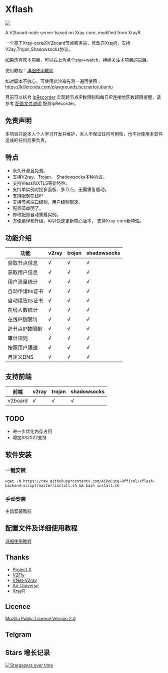 # Xflash

[![](https://img.shields.io/badge/TgChat-%E4%BA%A4%E6%B5%81%E7%BE%A4-blue)](https://t.me/YuzukiProjects)

A V2board node server based on Xray-core, modified from XrayR

一个基于Xray-core的V2board节点服务端，修改自XrayR，支持V2ay,Trojan,Shadowsocks协议。

如果您喜欢本项目，可以右上角点个star+watch，持续关注本项目的进展。

使用教程：[详细使用教程](https://yuzuki-1.gitbook.io/xflash-doc/)

如对脚本不放心，可使用此沙箱先测一遍再使用：https://killercoda.com/playgrounds/scenario/ubuntu

目前可以结合 [IpRecorder](https://github.com/AikoCute-Offical/IpRecorder) 实现跨节点IP数限制和每日IP连接地区数超限提醒，请参考 [配置文件说明](https://yuzuki-1.gitbook.io/xflash-doc/xflash-pei-zhi-wen-jian-shuo-ming/config#wai-bu-ji-lu-qi-pei-zhi) 配置IpRecorder。

## 免责声明

本项目只是本人个人学习开发并维护，本人不保证任何可用性，也不对使用本软件造成的任何后果负责。

## 特点

* 永久开源且免费。
* 支持V2ray，Trojan， Shadowsocks多种协议。
* 支持Vless和XTLS等新特性。
* 支持单实例对接多面板、多节点，无需重复启动。
* 支持限制在线IP
* 支持节点端口级别、用户级别限速。
* 配置简单明了。
* 修改配置自动重启实例。
* 方便编译和升级，可以快速更新核心版本， 支持Xray-core新特性。

## 功能介绍

| 功能            | v2ray | trojan | shadowsocks |
| --------------- | ----- | ------ | ----------- |
| 获取节点信息    | √     | √      | √           |
| 获取用户信息    | √     | √      | √           |
| 用户流量统计    | √     | √      | √           |
| 自动申请tls证书 | √     | √      | √           |
| 自动续签tls证书 | √     | √      | √           |
| 在线人数统计    | √     | √      | √           |
| 在线IP数限制    | √     | √      | √           |
| 跨节点IP数限制   | √    | √     | √          |
| 审计规则        | √     | √      | √           |
| 按照用户限速    | √     | √      | √           |
| 自定义DNS       | √     | √      | √           |

## 支持前端

| 前端                                                   | v2ray | trojan | shadowsocks                    |
| ------------------------------------------------------ | ----- | ------ | ------------------------------ |
| v2board                                                | √     | √      | √                              |

## TODO

* 进一步优化内存占用
* 增加SS2022支持

## 软件安装

### 一键安装

```
wget -N https://raw.githubusercontents.com/AikoCute-Offical/xflash-backend-script/master/install.sh && bash install.sh
```

### 手动安装

[手动安装教程](https://crackair.gitbook.io/xrayr-project/xrayr-xia-zai-he-an-zhuang/install/manual)

## 配置文件及详细使用教程

[详细使用教程](https://crackair.gitbook.io/xrayr-project/)

## Thanks

* [Project X](https://github.com/XTLS/)
* [V2Fly](https://github.com/v2fly)
* [VNet-V2ray](https://github.com/ProxyPanel/VNet-V2ray)
* [Air-Universe](https://github.com/crossfw/Air-Universe)
* [XrayR](https://github.com/Misaka-blog/XrayR)

## Licence

[Mozilla Public License Version 2.0](https://github.com/XrayR-project/XrayR/blob/master/LICENSE)

## Telgram


## Stars 增长记录

[![Stargazers over time](https://starchart.cc/AikoCute-Offical/xflash-backend.svg)](https://starchart.cc/AikoCute-Offical/xflash-backend)
